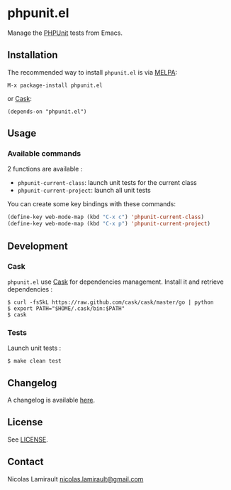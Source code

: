 # phpunit.el

Manage the [PHPUnit](http://phpunit.de) tests from Emacs.

## Installation

The recommended way to install ``phpunit.el`` is via [MELPA](http://melpa.milkbox.net/):

    M-x package-install phpunit.el

or [Cask](https://github.com/cask/cask):

	(depends-on "phpunit.el")


## Usage

### Available commands

2 functions are available :
* `phpunit-current-class`: launch unit tests for the current class
* `phpunit-current-project`: launch all unit tests

You can create some key bindings with these commands:

```lisp
(define-key web-mode-map (kbd "C-x c") 'phpunit-current-class)
(define-key web-mode-map (kbd "C-x p") 'phpunit-current-project)
```

## Development

### Cask

``phpunit.el`` use [Cask](https://github.com/cask/cask) for dependencies
management. Install it and retrieve dependencies :

    $ curl -fsSkL https://raw.github.com/cask/cask/master/go | python
    $ export PATH="$HOME/.cask/bin:$PATH"
    $ cask


### Tests

Launch unit tests :

    $ make clean test


## Changelog

A changelog is available [here](ChangeLog.md).


## License

See [LICENSE](LICENSE).


## Contact

Nicolas Lamirault <nicolas.lamirault@gmail.com>
